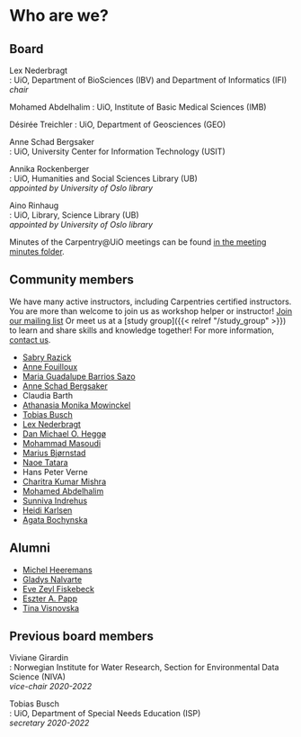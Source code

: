 # Who are we?

## Board

Lex Nederbragt  
: UiO, Department of BioSciences (IBV) and Department of Informatics (IFI)  
  _chair_

Mohamed Abdelhalim
: UiO, Institute of Basic Medical Sciences (IMB)

Désirée Treichler
: UiO, Department of Geosciences (GEO)

Anne Schad Bergsaker  
: UiO, University Center for Information Technology (USIT)  

Annika Rockenberger  
: UiO, Humanities and Social Sciences Library (UB)  
  _appointed by University of Oslo library_

Aino Rinhaug      
: UiO, Library, Science Library (UB)  
  _appointed by University of Oslo library_

Minutes of the Carpentry\@UiO meetings can be found [in the meeting minutes folder](https://github.com/uio-carpentry/organisational/tree/master/meetings).

## Community members

We have many active instructors, including Carpentries certified instructors. 
You are more than welcome to join us as workshop helper or instructor! [Join our mailing list](https://sympa.uio.no/carpentry.uio.no/subscribe/organizers?previous_action=info) Or meet us at a [study group]({{< relref "/study_group" >}}) to learn and share skills and knowledge together!
For more information, [contact us](mailto:contact-us@carpentry.uio.no). 

* [Sabry Razick](http://github.com/sabryr)
* [Anne Fouilloux](http://github.com/annefou)
* [Maria Guadalupe Barrios Sazo](http://github.com/guadabsb15)
* [Anne Schad Bergsaker](http://github.com/annesbe)
* Claudia Barth
* [Athanasia Monika Mowinckel](http://github.com/Athanasiamo)
* [Tobias Busch](http://github.com/Teebusch)
* [Lex Nederbragt](http://github.com/lexnederbragt)
* [Dan Michael O. Heggø](http://github.com/danmichaelo)
* [Mohammad Masoudi](http://github.com/MohammadMasoudi)
* [Marius Bjørnstad](http://github.com/fa2k)
* [Naoe Tatara](http://github.com/naoe-tatara)
* Hans Peter Verne
* [Charitra Kumar Mishra](http://github.com/)
* [Mohamed Abdelhalim ](http://github.com/Me6me82)
* [Sunniva Indrehus ](http://github.com/sunnivin)
* [Heidi Karlsen](http://github.com/heidikarlsen)
* [Agata Bochynska](http://github.com/agboch)

## Alumni

* [Michel Heeremans](http://github.com/heereman)
* [Gladys Nalvarte](http://github.com/GladysNalvarte)
* [Eve Zeyl Fiskebeck](http://github.com/evezeyl)
* [Eszter A. Papp](http://github.com/eapapp)
* [Tina Visnovska](http://github.com/tinavisnovska)

## Previous board members
Viviane Girardin  
: Norwegian Institute for Water Research, Section for Environmental Data Science (NIVA)  
  _vice-chair 2020-2022_

Tobias Busch  
: UiO, Department of Special Needs Education (ISP)  
  _secretary 2020-2022_
